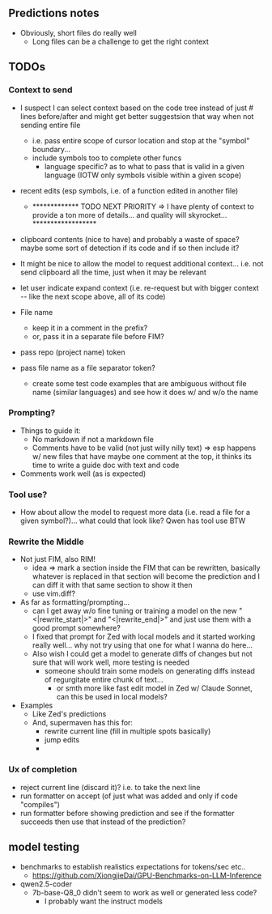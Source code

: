 ## Predictions notes

- Obviously, short files do really well
    - Long files can be a challenge to get the right context

## TODOs

### Context to send

- I suspect I can select context based on the code tree instead of just # lines before/after and might get better suggestsion that way when not sending entire file
    - i.e. pass entire scope of cursor location and stop at the "symbol" boundary...
    - include symbols too to complete other funcs
        - language specific? as to what to pass that is valid in a given language (IOTW only symbols visible within a given scope)
- recent edits (esp symbols, i.e. of a function edited in another file)

    - ************* TODO NEXT PRIORITY => I have plenty of context to provide a ton more of details... and quality will skyrocket... ******************

- clipboard contents (nice to have) and probably a waste of space? maybe some sort of detection if its code and if so then include it?
- It might be nice to allow the model to request additional context... i.e. not send clipboard all the time, just when it may be relevant
- let user indicate expand context (i.e. re-request but with bigger context -- like the next scope above, all of its code)
- File name
    - keep it in a comment in the prefix?
    - or, pass it in a separate file before FIM?
- pass repo (project name) token
- pass file name as a file separator token?
    - create some test code examples that are ambiguous without file name (similar languages) and see how it does w/ and w/o the name

### Prompting?

- Things to guide it:
    - No markdown if not a markdown file
    - Comments have to be valid (not just willy nilly text) =>  esp happens w/ new files that have maybe one comment at the top, it thinks its time to write a guide doc with text and code
- Comments work well (as is expected)

### Tool use?

- How about allow the model to request more data (i.e. read a file for a given symbol?)... what could that look like? Qwen has tool use BTW

### Rewrite the Middle

- Not just FIM, also RIM!
    - idea => mark a section inside the FIM that can be rewritten, basically whatever is replaced in that section will become the prediction and I can diff it with that same section to show it then
    - use vim.diff?
- As far as formatting/prompting...
    - can I get away w/o fine tuning or training a model on the new "<|rewrite_start|>" and "<|rewrite_end|>" and just use them with a good prompt somewhere?
    - I fixed that prompt for Zed with local models and it started working really well... why not try using that one for what I wanna do here...
    - Also wish I could get a model to generate diffs of changes but not sure that will work well, more testing is needed
        - someone should train some models on generating diffs instead of regurgitate entire chunk of text...
            - or smth more like fast edit model in Zed w/ Claude Sonnet, can this be used in local models?
- Examples
    - Like Zed's predictions
    - And, supermaven has this for:
        - rewrite current line (fill in multiple spots basically)
        - jump edits
        -

### Ux of completion

- reject current line (discard it)? i.e. to take the next line
- run formatter on accept (of just what was added and only if code "compiles")
- run formatter before showing prediction and see if the formatter succeeds then use that instead of the prediction?


## model testing

- benchmarks to establish realistics expectations for tokens/sec etc..
    - https://github.com/XiongjieDai/GPU-Benchmarks-on-LLM-Inference
- qwen2.5-coder
    - 7b-base-Q8_0 didn't seem to work as well or generated less code?
        - I probably want the instruct models
